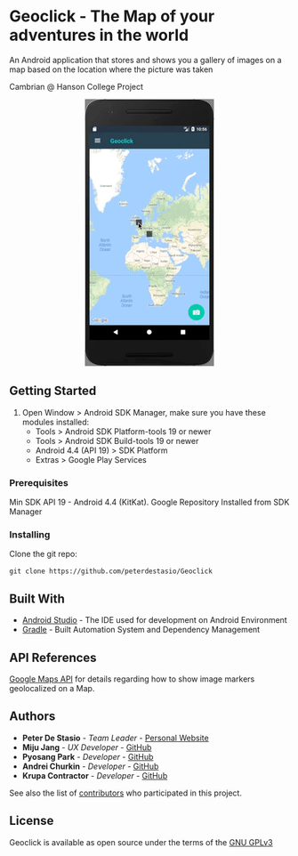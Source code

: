 # Geoclick - The Map of your adventures in the world
An Android application that stores and shows you a gallery of images on a map based on the location where the picture was taken

Cambrian @ Hanson College Project

<p align="center">
<img src=https://github.com/peterdestasio/Geoclick/blob/30ac18ad003059efbe401117574a8b4f2c8709eb/GeoClickPresentation.gif>
</p>

## Getting Started
1. Open Window &gt; Android SDK Manager, make sure you have these modules
    installed:
    * Tools &gt; Android SDK Platform-tools 19 or newer
    * Tools &gt; Android SDK Build-tools 19 or newer
    * Android 4.4 (API 19) &gt; SDK Platform
    * Extras &gt; Google Play Services

### Prerequisites
Min SDK API 19 - Android 4.4 (KitKat). 
Google Repository Installed from SDK Manager

### Installing

Clone the git repo:

```
git clone https://github.com/peterdestasio/Geoclick
```


## Built With

* [Android Studio](https://developer.android.com/studio/index.html) - The IDE used for development on Android Environment
* [Gradle](https://gradle.org/) - Built Automation System and Dependency Management

## API References

[Google Maps API](https://developers.google.com/maps/documentation/android-api/) for details regarding how to show image markers geolocalized on a Map.


## Authors

* **Peter De Stasio** - *Team Leader* - [Personal Website](http://peterdestasio.com/)
* **Miju Jang** - *UX Developer* - [GitHub](https://github.com/shyjoo)
* **Pyosang Park** - *Developer* - [GitHub](https://github.com/parkps618)
* **Andrei Churkin** - *Developer* - [GitHub](https://github.com/Residentcd08)
* **Krupa Contractor** - *Developer* - [GitHub](https://github.com/krupa007)

See also the list of [contributors](https://github.com/peterdestasio/Geoclick/graphs/contributors) who participated in this project.

## License
Geoclick is available as open source under the terms of the [GNU GPLv3](https://www.gnu.org/licenses/gpl-3.0.txt)




